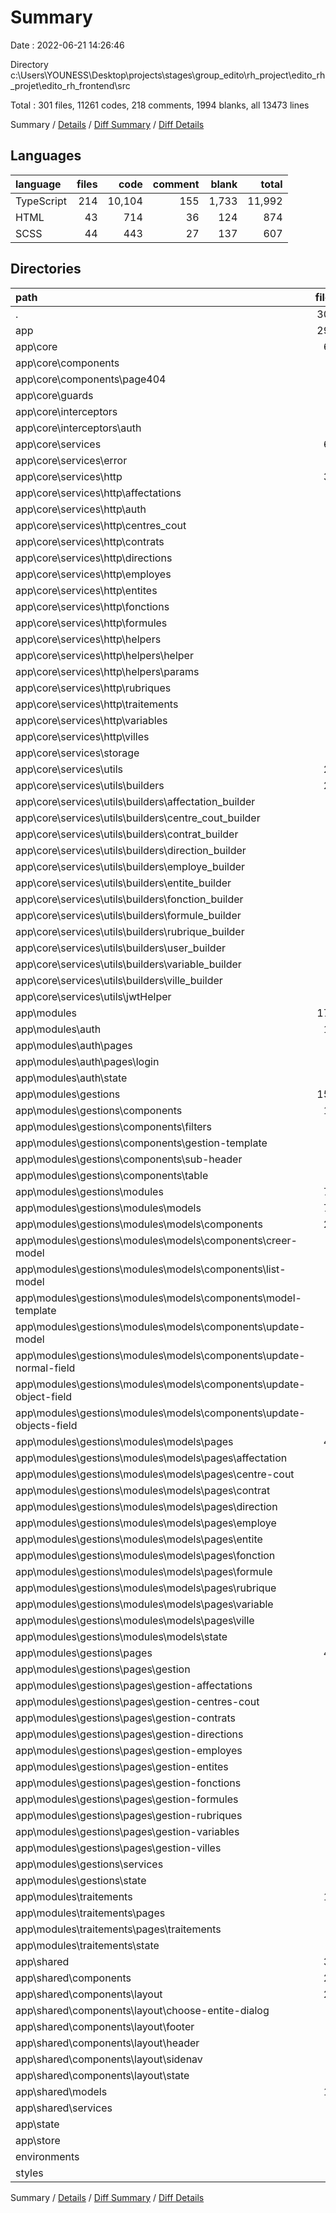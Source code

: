 # Summary

Date : 2022-06-21 14:26:46

Directory c:\\Users\\YOUNESS\\Desktop\\projects\\stages\\group_edito\\rh_project\\edito_rh_projet\\edito_rh_frontend\\src

Total : 301 files,  11261 codes, 218 comments, 1994 blanks, all 13473 lines

Summary / [Details](details.md) / [Diff Summary](diff.md) / [Diff Details](diff-details.md)

## Languages
| language | files | code | comment | blank | total |
| :--- | ---: | ---: | ---: | ---: | ---: |
| TypeScript | 214 | 10,104 | 155 | 1,733 | 11,992 |
| HTML | 43 | 714 | 36 | 124 | 874 |
| SCSS | 44 | 443 | 27 | 137 | 607 |

## Directories
| path | files | code | comment | blank | total |
| :--- | ---: | ---: | ---: | ---: | ---: |
| . | 301 | 11,261 | 218 | 1,994 | 13,473 |
| app | 293 | 11,194 | 155 | 1,971 | 13,320 |
| app\\core | 69 | 1,779 | 5 | 449 | 2,233 |
| app\\core\\components | 4 | 41 | 0 | 13 | 54 |
| app\\core\\components\\page404 | 4 | 41 | 0 | 13 | 54 |
| app\\core\\guards | 2 | 33 | 0 | 13 | 46 |
| app\\core\\interceptors | 2 | 94 | 0 | 18 | 112 |
| app\\core\\interceptors\\auth | 2 | 94 | 0 | 18 | 112 |
| app\\core\\services | 60 | 1,507 | 4 | 401 | 1,912 |
| app\\core\\services\\error | 2 | 29 | 0 | 9 | 38 |
| app\\core\\services\\http | 30 | 789 | 4 | 231 | 1,024 |
| app\\core\\services\\http\\affectations | 2 | 48 | 0 | 15 | 63 |
| app\\core\\services\\http\\auth | 2 | 38 | 4 | 17 | 59 |
| app\\core\\services\\http\\centres_cout | 2 | 48 | 0 | 16 | 64 |
| app\\core\\services\\http\\contrats | 2 | 48 | 0 | 15 | 63 |
| app\\core\\services\\http\\directions | 2 | 48 | 0 | 16 | 64 |
| app\\core\\services\\http\\employes | 2 | 59 | 0 | 17 | 76 |
| app\\core\\services\\http\\entites | 2 | 48 | 0 | 16 | 64 |
| app\\core\\services\\http\\fonctions | 2 | 48 | 0 | 17 | 65 |
| app\\core\\services\\http\\formules | 2 | 57 | 0 | 17 | 74 |
| app\\core\\services\\http\\helpers | 4 | 169 | 0 | 28 | 197 |
| app\\core\\services\\http\\helpers\\helper | 2 | 77 | 0 | 15 | 92 |
| app\\core\\services\\http\\helpers\\params | 2 | 92 | 0 | 13 | 105 |
| app\\core\\services\\http\\rubriques | 2 | 48 | 0 | 16 | 64 |
| app\\core\\services\\http\\traitements | 2 | 31 | 0 | 11 | 42 |
| app\\core\\services\\http\\variables | 2 | 46 | 0 | 16 | 62 |
| app\\core\\services\\http\\villes | 2 | 53 | 0 | 14 | 67 |
| app\\core\\services\\storage | 2 | 83 | 0 | 24 | 107 |
| app\\core\\services\\utils | 26 | 606 | 0 | 137 | 743 |
| app\\core\\services\\utils\\builders | 24 | 578 | 0 | 127 | 705 |
| app\\core\\services\\utils\\builders\\affectation_builder | 2 | 32 | 0 | 10 | 42 |
| app\\core\\services\\utils\\builders\\centre_cout_builder | 2 | 32 | 0 | 10 | 42 |
| app\\core\\services\\utils\\builders\\contrat_builder | 2 | 32 | 0 | 11 | 43 |
| app\\core\\services\\utils\\builders\\direction_builder | 2 | 32 | 0 | 10 | 42 |
| app\\core\\services\\utils\\builders\\employe_builder | 2 | 207 | 0 | 12 | 219 |
| app\\core\\services\\utils\\builders\\entite_builder | 2 | 32 | 0 | 10 | 42 |
| app\\core\\services\\utils\\builders\\fonction_builder | 2 | 32 | 0 | 11 | 43 |
| app\\core\\services\\utils\\builders\\formule_builder | 2 | 47 | 0 | 10 | 57 |
| app\\core\\services\\utils\\builders\\rubrique_builder | 2 | 32 | 0 | 10 | 42 |
| app\\core\\services\\utils\\builders\\user_builder | 2 | 36 | 0 | 11 | 47 |
| app\\core\\services\\utils\\builders\\variable_builder | 2 | 32 | 0 | 12 | 44 |
| app\\core\\services\\utils\\builders\\ville_builder | 2 | 32 | 0 | 10 | 42 |
| app\\core\\services\\utils\\jwtHelper | 2 | 28 | 0 | 10 | 38 |
| app\\modules | 175 | 8,099 | 139 | 1,163 | 9,401 |
| app\\modules\\auth | 11 | 383 | 4 | 107 | 494 |
| app\\modules\\auth\\pages | 4 | 222 | 4 | 60 | 286 |
| app\\modules\\auth\\pages\\login | 4 | 222 | 4 | 60 | 286 |
| app\\modules\\auth\\state | 5 | 129 | 0 | 40 | 169 |
| app\\modules\\gestions | 153 | 7,619 | 135 | 1,026 | 8,780 |
| app\\modules\\gestions\\components | 17 | 753 | 27 | 140 | 920 |
| app\\modules\\gestions\\components\\filters | 5 | 369 | 21 | 64 | 454 |
| app\\modules\\gestions\\components\\gestion-template | 4 | 149 | 1 | 30 | 180 |
| app\\modules\\gestions\\components\\sub-header | 4 | 76 | 0 | 20 | 96 |
| app\\modules\\gestions\\components\\table | 4 | 159 | 5 | 26 | 190 |
| app\\modules\\gestions\\modules | 79 | 4,762 | 69 | 562 | 5,393 |
| app\\modules\\gestions\\modules\\models | 79 | 4,762 | 69 | 562 | 5,393 |
| app\\modules\\gestions\\modules\\models\\components | 28 | 1,612 | 52 | 243 | 1,907 |
| app\\modules\\gestions\\modules\\models\\components\\creer-model | 4 | 235 | 8 | 38 | 281 |
| app\\modules\\gestions\\modules\\models\\components\\list-model | 4 | 174 | 9 | 27 | 210 |
| app\\modules\\gestions\\modules\\models\\components\\model-template | 4 | 104 | 0 | 19 | 123 |
| app\\modules\\gestions\\modules\\models\\components\\update-model | 4 | 400 | 12 | 50 | 462 |
| app\\modules\\gestions\\modules\\models\\components\\update-normal-field | 4 | 243 | 8 | 37 | 288 |
| app\\modules\\gestions\\modules\\models\\components\\update-object-field | 4 | 156 | 5 | 27 | 188 |
| app\\modules\\gestions\\modules\\models\\components\\update-objects-field | 4 | 300 | 10 | 45 | 355 |
| app\\modules\\gestions\\modules\\models\\pages | 44 | 1,105 | 0 | 198 | 1,303 |
| app\\modules\\gestions\\modules\\models\\pages\\affectation | 4 | 100 | 0 | 16 | 116 |
| app\\modules\\gestions\\modules\\models\\pages\\centre-cout | 4 | 100 | 0 | 17 | 117 |
| app\\modules\\gestions\\modules\\models\\pages\\contrat | 4 | 100 | 0 | 17 | 117 |
| app\\modules\\gestions\\modules\\models\\pages\\direction | 4 | 101 | 0 | 19 | 120 |
| app\\modules\\gestions\\modules\\models\\pages\\employe | 4 | 100 | 0 | 17 | 117 |
| app\\modules\\gestions\\modules\\models\\pages\\entite | 4 | 100 | 0 | 18 | 118 |
| app\\modules\\gestions\\modules\\models\\pages\\fonction | 4 | 100 | 0 | 19 | 119 |
| app\\modules\\gestions\\modules\\models\\pages\\formule | 4 | 100 | 0 | 19 | 119 |
| app\\modules\\gestions\\modules\\models\\pages\\rubrique | 4 | 100 | 0 | 19 | 119 |
| app\\modules\\gestions\\modules\\models\\pages\\variable | 4 | 100 | 0 | 20 | 120 |
| app\\modules\\gestions\\modules\\models\\pages\\ville | 4 | 104 | 0 | 17 | 121 |
| app\\modules\\gestions\\modules\\models\\state | 5 | 1,956 | 17 | 114 | 2,087 |
| app\\modules\\gestions\\pages | 48 | 950 | 0 | 194 | 1,144 |
| app\\modules\\gestions\\pages\\gestion | 4 | 112 | 0 | 23 | 135 |
| app\\modules\\gestions\\pages\\gestion-affectations | 4 | 76 | 0 | 14 | 90 |
| app\\modules\\gestions\\pages\\gestion-centres-cout | 4 | 76 | 0 | 17 | 93 |
| app\\modules\\gestions\\pages\\gestion-contrats | 4 | 76 | 0 | 17 | 93 |
| app\\modules\\gestions\\pages\\gestion-directions | 4 | 76 | 0 | 17 | 93 |
| app\\modules\\gestions\\pages\\gestion-employes | 4 | 76 | 0 | 17 | 93 |
| app\\modules\\gestions\\pages\\gestion-entites | 4 | 76 | 0 | 16 | 92 |
| app\\modules\\gestions\\pages\\gestion-fonctions | 4 | 78 | 0 | 14 | 92 |
| app\\modules\\gestions\\pages\\gestion-formules | 4 | 76 | 0 | 15 | 91 |
| app\\modules\\gestions\\pages\\gestion-rubriques | 4 | 76 | 0 | 16 | 92 |
| app\\modules\\gestions\\pages\\gestion-variables | 4 | 76 | 0 | 13 | 89 |
| app\\modules\\gestions\\pages\\gestion-villes | 4 | 76 | 0 | 15 | 91 |
| app\\modules\\gestions\\services | 2 | 387 | 5 | 23 | 415 |
| app\\modules\\gestions\\state | 5 | 672 | 34 | 100 | 806 |
| app\\modules\\traitements | 11 | 97 | 0 | 30 | 127 |
| app\\modules\\traitements\\pages | 4 | 47 | 0 | 14 | 61 |
| app\\modules\\traitements\\pages\\traitements | 4 | 47 | 0 | 14 | 61 |
| app\\modules\\traitements\\state | 5 | 14 | 0 | 9 | 23 |
| app\\shared | 38 | 1,104 | 7 | 318 | 1,429 |
| app\\shared\\components | 22 | 458 | 4 | 153 | 615 |
| app\\shared\\components\\layout | 22 | 458 | 4 | 153 | 615 |
| app\\shared\\components\\layout\\choose-entite-dialog | 4 | 71 | 0 | 21 | 92 |
| app\\shared\\components\\layout\\footer | 4 | 61 | 0 | 14 | 75 |
| app\\shared\\components\\layout\\header | 4 | 168 | 4 | 61 | 233 |
| app\\shared\\components\\layout\\sidenav | 4 | 75 | 0 | 22 | 97 |
| app\\shared\\components\\layout\\state | 6 | 83 | 0 | 35 | 118 |
| app\\shared\\models | 14 | 619 | 3 | 154 | 776 |
| app\\shared\\services | 2 | 27 | 0 | 11 | 38 |
| app\\state | 4 | 29 | 0 | 14 | 43 |
| app\\store | 1 | 32 | 0 | 4 | 36 |
| environments | 2 | 8 | 11 | 4 | 23 |
| styles | 1 | 8 | 0 | 1 | 9 |

Summary / [Details](details.md) / [Diff Summary](diff.md) / [Diff Details](diff-details.md)